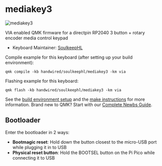 # mediakey3

![mediakey3](https://i.imgur.com/jbH9Hul.jpeg)

VIA enabled QMK firmware for a directpin RP2040 3 button + rotary encoder media control keypad

* Keyboard Maintainer: [SoulkeepHL](https://github.com/SoulkeepHL)

Compile example for this keyboard (after setting up your build environment):

    qmk compile -kb handwired/soulkeephl/mediakey3 -km via

Flashing example for this keyboard:

    qmk flash -kb handwired/soulkeephl/mediakey3 -km via

See the [build environment setup](getting_started_build_tools) and the [make instructions](getting_started_make_guide) for more information. Brand new to QMK? Start with our [Complete Newbs Guide](newbs).

## Bootloader

Enter the bootloader in 2 ways:

* **Bootmagic reset**: Hold down the button closest to the micro-USB port while plugging it in to USB
* **Physical reset button**: Hold the BOOTSEL button on the Pi Pico while connecting it to USB
